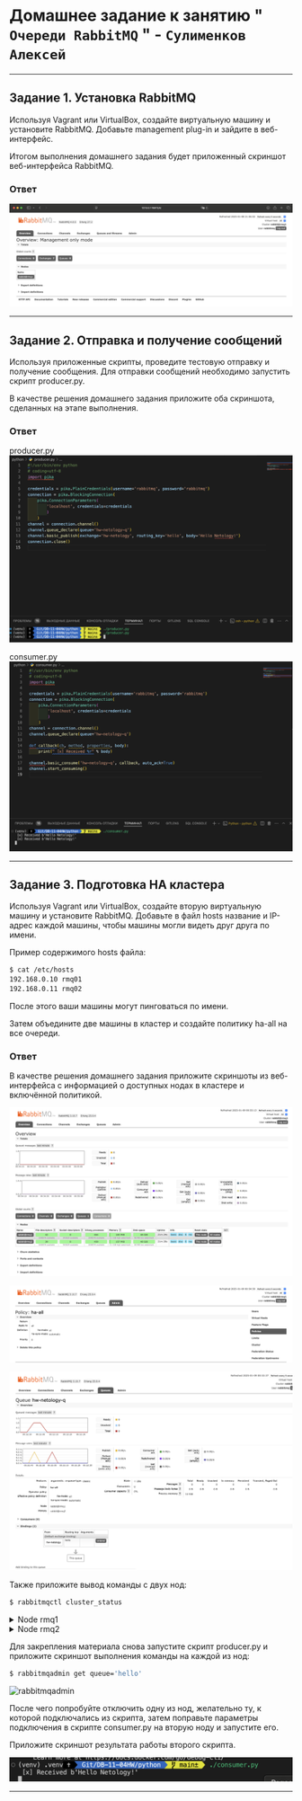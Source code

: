 # Домашнее задание к занятию " `Очереди RabbitMQ` " - `Сулименков Алексей`

---

## Задание 1. Установка RabbitMQ

Используя Vagrant или VirtualBox, создайте виртуальную машину и установите RabbitMQ. Добавьте management plug-in и зайдите в веб-интерфейс.

Итогом выполнения домашнего задания будет приложенный скриншот веб-интерфейса RabbitMQ.

### Ответ

![RabbitMQ](https://github.com/biparasite/DB-11-04HW/blob/main/RabbitMQ.png)

---

## Задание 2. Отправка и получение сообщений

Используя приложенные скрипты, проведите тестовую отправку и получение сообщения. Для отправки сообщений необходимо запустить скрипт producer.py.

В качестве решения домашнего задания приложите оба скриншота, сделанных на этапе выполнения.

### Ответ

producer.py
![producer](https://github.com/biparasite/DB-11-04HW/blob/main/producer.png)

consumer.py
![consumer](https://github.com/biparasite/DB-11-04HW/blob/main/consumer.png)

---

## Задание 3. Подготовка HA кластера

Используя Vagrant или VirtualBox, создайте вторую виртуальную машину и установите RabbitMQ. Добавьте в файл hosts название и IP-адрес каждой машины, чтобы машины могли видеть друг друга по имени.

Пример содержимого hosts файла:

```bash
$ cat /etc/hosts
192.168.0.10 rmq01
192.168.0.11 rmq02
```

После этого ваши машины могут пинговаться по имени.

Затем объедините две машины в кластер и создайте политику ha-all на все очереди.

### Ответ

В качестве решения домашнего задания приложите скриншоты из веб-интерфейса с информацией о доступных нодах в кластере и включённой политикой.

![cluster1](https://github.com/biparasite/DB-11-04HW/blob/main/Cluster1.png)

![cluster2](https://github.com/biparasite/DB-11-04HW/blob/main/Cluster2.png)

![cluster3](https://github.com/biparasite/DB-11-04HW/blob/main/Cluster3.png)

Также приложите вывод команды с двух нод:

```bash
$ rabbitmqctl cluster_status
```

<details><summary>Node rmq1</summary>

```bash
Cluster status of node rabbit@rmq1 ...
Basics

Cluster name: rabbit@rmq1

Disk Nodes

rabbit@rmq1
rabbit@rmq2

Running Nodes

rabbit@rmq1
rabbit@rmq2

Versions

rabbit@rmq1: RabbitMQ 3.10.7 on Erlang 25.0.4
rabbit@rmq2: RabbitMQ 3.10.7 on Erlang 25.0.4

Maintenance status

Node: rabbit@rmq1, status: not under maintenance
Node: rabbit@rmq2, status: not under maintenance

Alarms

(none)

Network Partitions

(none)

Listeners

Node: rabbit@rmq1, interface: [::], port: 15672, protocol: http, purpose: HTTP API
Node: rabbit@rmq1, interface: [::], port: 61613, protocol: stomp, purpose: STOMP
Node: rabbit@rmq1, interface: [::], port: 1883, protocol: mqtt, purpose: MQTT
Node: rabbit@rmq1, interface: [::], port: 15692, protocol: http/prometheus, purpose: Prometheus exporter API over HTTP
Node: rabbit@rmq1, interface: [::], port: 25672, protocol: clustering, purpose: inter-node and CLI tool communication
Node: rabbit@rmq1, interface: [::], port: 5672, protocol: amqp, purpose: AMQP 0-9-1 and AMQP 1.0
Node: rabbit@rmq2, interface: [::], port: 15672, protocol: http, purpose: HTTP API
Node: rabbit@rmq2, interface: [::], port: 61613, protocol: stomp, purpose: STOMP
Node: rabbit@rmq2, interface: [::], port: 1883, protocol: mqtt, purpose: MQTT
Node: rabbit@rmq2, interface: [::], port: 15692, protocol: http/prometheus, purpose: Prometheus exporter API over HTTP
Node: rabbit@rmq2, interface: [::], port: 25672, protocol: clustering, purpose: inter-node and CLI tool communication
Node: rabbit@rmq2, interface: [::], port: 5672, protocol: amqp, purpose: AMQP 0-9-1 and AMQP 1.0

Feature flags

Flag: classic_mirrored_queue_version, state: enabled
Flag: drop_unroutable_metric, state: enabled
Flag: empty_basic_get_metric, state: enabled
Flag: implicit_default_bindings, state: enabled
Flag: maintenance_mode_status, state: enabled
Flag: quorum_queue, state: enabled
Flag: stream_queue, state: enabled
Flag: user_limits, state: enabled
Flag: virtual_host_metadata, state: enabled
```

</details>

<details><summary>Node rmq2</summary>

```bash
Cluster status of node rabbit@rmq2 ...
Basics

Cluster name: rabbit@rmq2

Disk Nodes

rabbit@rmq1
rabbit@rmq2

Running Nodes

rabbit@rmq1
rabbit@rmq2

Versions

rabbit@rmq1: RabbitMQ 3.10.7 on Erlang 25.0.4
rabbit@rmq2: RabbitMQ 3.10.7 on Erlang 25.0.4

Maintenance status

Node: rabbit@rmq1, status: not under maintenance
Node: rabbit@rmq2, status: not under maintenance

Alarms

(none)

Network Partitions

(none)

Listeners

Node: rabbit@rmq1, interface: [::], port: 15672, protocol: http, purpose: HTTP API
Node: rabbit@rmq1, interface: [::], port: 61613, protocol: stomp, purpose: STOMP
Node: rabbit@rmq1, interface: [::], port: 1883, protocol: mqtt, purpose: MQTT
Node: rabbit@rmq1, interface: [::], port: 15692, protocol: http/prometheus, purpose: Prometheus exporter API over HTTP
Node: rabbit@rmq1, interface: [::], port: 25672, protocol: clustering, purpose: inter-node and CLI tool communication
Node: rabbit@rmq1, interface: [::], port: 5672, protocol: amqp, purpose: AMQP 0-9-1 and AMQP 1.0
Node: rabbit@rmq2, interface: [::], port: 15672, protocol: http, purpose: HTTP API
Node: rabbit@rmq2, interface: [::], port: 61613, protocol: stomp, purpose: STOMP
Node: rabbit@rmq2, interface: [::], port: 1883, protocol: mqtt, purpose: MQTT
Node: rabbit@rmq2, interface: [::], port: 15692, protocol: http/prometheus, purpose: Prometheus exporter API over HTTP
Node: rabbit@rmq2, interface: [::], port: 25672, protocol: clustering, purpose: inter-node and CLI tool communication
Node: rabbit@rmq2, interface: [::], port: 5672, protocol: amqp, purpose: AMQP 0-9-1 and AMQP 1.0

Feature flags

Flag: classic_mirrored_queue_version, state: enabled
Flag: drop_unroutable_metric, state: enabled
Flag: empty_basic_get_metric, state: enabled
Flag: implicit_default_bindings, state: enabled
Flag: maintenance_mode_status, state: enabled
Flag: quorum_queue, state: enabled
Flag: stream_queue, state: enabled
Flag: user_limits, state: enabled
Flag: virtual_host_metadata, state: enabled
```

</details>

Для закрепления материала снова запустите скрипт producer.py и приложите скриншот выполнения команды на каждой из нод:

```bash
$ rabbitmqadmin get queue='hello'
```

![rabbitmqadmin](https://github.com/biparasite/DB-11-04HW/blobs/main/rabbitmqadmin.png)

После чего попробуйте отключить одну из нод, желательно ту, к которой подключались из скрипта, затем поправьте параметры подключения в скрипте consumer.py на вторую ноду и запустите его.

Приложите скриншот результата работы второго скрипта.

![down_rmq1](https://github.com/biparasite/DB-11-04HW/blob/main/down_rmq1.png)

---
